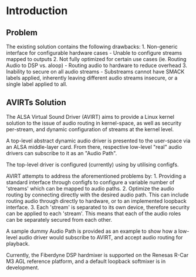 Introduction
===================

## Problem
The existing solution contains the following drawbacks:
	1. Non-generic interface for configurable hardware cases
		- Unable to configure streams mapped to outputs
	2. Not fully optimized for certain use cases (ie. Routing Audio to DSP vs. aloop)
		- Routing audio to hardware to reduce overhead
	3. Inability to secure on all audio streams
		- Substreams cannot have SMACK labels applied, inherently leaving different audio streams insecure, or a single label applied to all.

## AVIRTs Solution
The ALSA Virtual Sound Driver (AVIRT) aims to provide a Linux kernel solution to the issue of audio routing in kernel-space, as well as security per-stream, and dynamic configuration of streams at the kernel level.

A top-level abstract dynamic audio driver is presented to the user-space via an ALSA middle-layer card. From there, respective low-level "real" audio drivers can subscribe to it as an "Audio Path".

The top-level driver is configured (currently) using by utilising configfs.

AVIRT attempts to address the aforementioned problems by:
	1. Providing a standard interface through configfs to configure a variable number of 'streams' which can be mapped to audio paths.
	2. Optimize the audio routing by connecting directly with the desired audio path. This can include routing audio through directly to hardware, or to an implemented loopback interface.
	3. Each 'stream' is separated to its own device, therefore security can be applied to each 'stream'. This means that each of the audio roles can be separately secured from each other.

A sample dummy Audio Path is provided as an example to show how a low-level audio driver would subscribe to AVIRT, and accept audio routing for playback.

Currently, the Fiberdyne DSP hardmixer is supported on the Renesas R-Car M3 AGL reference platform, and a default loopback softmixer is in development.